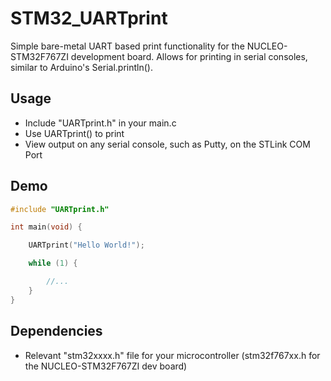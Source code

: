 # STM32_UARTprint
Simple bare-metal UART based print functionality for the NUCLEO-STM32F767ZI development board.
Allows for printing in serial consoles, similar to Arduino's Serial.println().
## Usage
* Include "UARTprint.h" in your main.c
* Use UARTprint() to print 
* View output on any serial console, such as Putty, on the STLink COM Port
## Demo
```c
#include "UARTprint.h"

int main(void) {

	UARTprint("Hello World!");

	while (1) {

		//...
	}
}
```
## Dependencies
* Relevant "stm32xxxx.h" file for your microcontroller (stm32f767xx.h for the NUCLEO-STM32F767ZI dev board)
